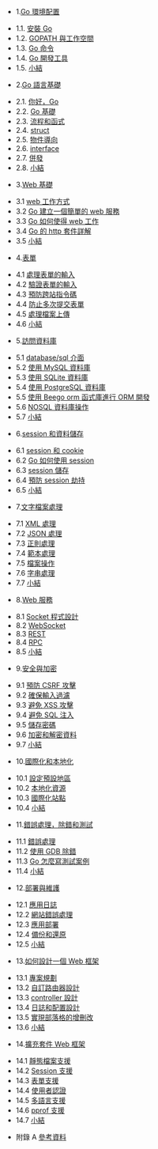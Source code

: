 * 1.[Go 環境配置](01.0.md)
 - 1.1. [安裝 Go](01.1.md)
 - 1.2. [GOPATH 與工作空間](01.2.md)
 - 1.3. [Go 命令](01.3.md)
 - 1.4. [Go 開發工具](01.4.md)
 - 1.5. [小結](01.5.md)
* 2.[Go 語言基礎](02.0.md)
 - 2.1. [你好，Go](02.1.md)
 - 2.2. [Go 基礎](02.2.md)
 - 2.3. [流程和函式](02.3.md)
 - 2.4. [struct](02.4.md)
 - 2.5. [物件導向](02.5.md)
 - 2.6. [interface](02.6.md)
 - 2.7. [併發](02.7.md)
 - 2.8. [小結](02.8.md)
* 3.[Web 基礎](03.0.md)
 - 3.1 [web 工作方式](03.1.md)
 - 3.2 [Go 建立一個簡單的 web 服務](03.2.md)
 - 3.3 [Go 如何使得 web 工作](03.3.md)
 - 3.4 [Go 的 http 套件詳解](03.4.md)
 - 3.5 [小結](03.5.md)
* 4.[表單](04.0.md)
 - 4.1 [處理表單的輸入](04.1.md)
 - 4.2 [驗證表單的輸入](04.2.md)
 - 4.3 [預防跨站指令碼](04.3.md)
 - 4.4 [防止多次提交表單](04.4.md)
 - 4.5 [處理檔案上傳](04.5.md)
 - 4.6 [小結](04.6.md)
* 5.[訪問資料庫](05.0.md)
 - 5.1 [database/sql 介面](05.1.md)
 - 5.2 [使用 MySQL 資料庫](05.2.md)
 - 5.3 [使用 SQLite 資料庫](05.3.md)
 - 5.4 [使用 PostgreSQL 資料庫](05.4.md)
 - 5.5 [使用 Beego orm 函式庫進行 ORM 開發](05.5.md)
 - 5.6 [NOSQL 資料庫操作](05.6.md)
 - 5.7 [小結](05.7.md)
* 6.[session 和資料儲存](06.0.md)
 - 6.1 [session 和 cookie](06.1.md)
 - 6.2 [Go 如何使用 session](06.2.md)
 - 6.3 [session 儲存](06.3.md)
 - 6.4 [預防 session 劫持](06.4.md)
 - 6.5 [小結](06.5.md)
* 7.[文字檔案處理](07.0.md)
 - 7.1 [XML 處理](07.1.md)
 - 7.2 [JSON 處理](07.2.md)
 - 7.3 [正則處理](07.3.md)
 - 7.4 [範本處理](07.4.md)
 - 7.5 [檔案操作](07.5.md)
 - 7.6 [字串處理](07.6.md)
 - 7.7 [小結](07.7.md)
* 8.[Web 服務](08.0.md)
 - 8.1 [Socket 程式設計](08.1.md)
 - 8.2 [WebSocket](08.2.md)
 - 8.3 [REST](08.3.md)
 - 8.4 [RPC](08.4.md)
 - 8.5 [小結](08.5.md)
* 9.[安全與加密](09.0.md)
 - 9.1 [預防 CSRF 攻擊](09.1.md)
 - 9.2 [確保輸入過濾](09.2.md)
 - 9.3 [避免 XSS 攻擊](09.3.md)
 - 9.4 [避免 SQL 注入](09.4.md)
 - 9.5 [儲存密碼](09.5.md)
 - 9.6 [加密和解密資料](09.6.md)
 - 9.7 [小結](09.7.md)
* 10.[國際化和本地化](10.0.md)
 - 10.1 [設定預設地區](10.1.md)
 - 10.2 [本地化資源](10.2.md)
 - 10.3 [國際化站點](10.3.md)
 - 10.4 [小結](10.4.md)
* 11.[錯誤處理，除錯和測試](11.0.md)
 - 11.1 [錯誤處理](11.1.md)
 - 11.2 [使用 GDB 除錯](11.2.md)
 - 11.3 [Go 怎麼寫測試案例](11.3.md)
 - 11.4 [小結](11.4.md)
* 12.[部署與維護](12.0.md)
 - 12.1 [應用日誌](12.1.md)
 - 12.2 [網站錯誤處理](12.2.md)
 - 12.3 [應用部署](12.3.md)
 - 12.4 [備份和還原](12.4.md)
 - 12.5 [小結](12.5.md)
* 13.[如何設計一個 Web 框架](13.0.md)　
 - 13.1 [專案規劃](13.1.md)　
 - 13.2 [自訂路由器設計](13.2.md)
 - 13.3 [controller 設計](13.3.md)
 - 13.4 [日誌和配置設計](13.4.md)
 - 13.5 [實現部落格的增刪改](13.5.md)
 - 13.6 [小結](13.6.md)　
* 14.[擴充套件 Web 框架](14.0.md)
 - 14.1 [靜態檔案支援](14.1.md)
 - 14.2 [Session 支援](14.2.md)
 - 14.3 [表單支援](14.3.md)
 - 14.4 [使用者認證](14.4.md)
 - 14.5 [多語言支援](14.5.md)
 - 14.6 [pprof 支援](14.6.md)
 - 14.7 [小結](14.7.md)
* 附錄 A [參考資料](ref.md)